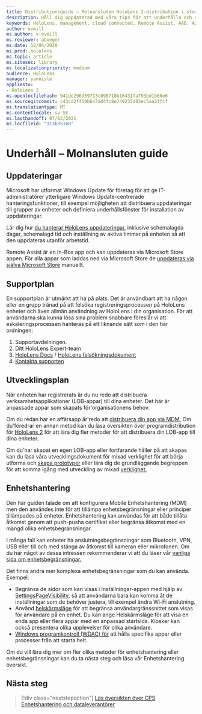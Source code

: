 ```yaml
---
title: Distributionsguide – Molnansluten HoloLens 2-distribution i stor skala med Remote Assist – Underhåll
description: Håll dig uppdaterad med våra tips för att underhålla och stödja HoloLens enheter i ett molnanslutet nätverk.
keywords: HoloLens, management, cloud connected, Remote Assist, AAD, Azure AD, MDM, Mobile Enhetshantering
author: evmill
ms.author: v-evmill
ms.reviewer: aboeger
ms.date: 12/04/2020
ms.prod: hololens
ms.topic: article
ms.sitesec: library
ms.localizationpriority: medium
audience: HoloLens
manager: yannisle
appliesto:
- HoloLens 2
ms.openlocfilehash: 941de296d59713c098718b16431fa793bd1b60e6
ms.sourcegitcommit: c43cd2f450b643ad4fc8e749235d03ec5aa3ffcf
ms.translationtype: MT
ms.contentlocale: sv-SE
ms.lasthandoff: 07/12/2021
ms.locfileid: "113635168"
---
```

# <a name="maintain---cloud-connected-guide"></a>Underhåll – Molnansluten guide

## <a name="updates"></a>Uppdateringar

Microsoft har utformat Windows Update för företag för att ge IT-administratörer ytterligare Windows Update-centrerade hanteringsfunktioner, till exempel möjligheten att distribuera uppdateringar till grupper av enheter och definiera underhållsfönster för installation av uppdateringar.

Lär dig hur [du hanterar HoloLens uppdateringar,](/hololens/hololens-updates) inklusive schemalagda dagar, schemalagd tid och inställning av aktiva timmar på enheten så att den uppdateras utanför arbetstid.

Remote Assist är en In-Box app och kan uppdateras via Microsoft Store appen. För alla appar som laddas ned via Microsoft Store de [uppdateras via själva Microsoft Store](/hololens/holographic-store-apps#update-apps) manuellt.

## <a name="support-plan"></a>Supportplan

En supportplan är utmärkt att ha på plats. Det är användbart att ha någon eller en grupp tränad på att felsöka registreringsprocessen på HoloLens enheter och även allmän användning av HoloLens i din organisation. För att användarna ska kunna lösa sina problem snabbare föreslår vi att eskaleringsprocessen hanteras på ett liknande sätt som i den här ordningen:

1. Supportavdelningen.
2. Ditt HoloLens Expert-team
3. [HoloLens Docs](/hololens/)  /  [HoloLens felsökningsdokument](/hololens/hololens-troubleshooting)
4. [Kontakta supporten](https://support.serviceshub.microsoft.com/supportforbusiness/create?sapId=e9391227-fa6d-927b-0fff-f96288631b8f)

## <a name="development-plan"></a>Utvecklingsplan

När enheten har registrerats är du nu redo att distribuera verksamhetsapplikationer (LOB-appar) till dina enheter. Det här är anpassade appar som skapats för&#39;organisationens behov.

Om du redan har en affärsapp är&#39;redo att [distribuera din app via MDM.](/hololens/app-deploy-intune) Om du&#39;föredrar en annan metod kan du läsa översikten över programdistribution för [HoloLens 2](/hololens/app-deploy-overview) för att lära dig fler metoder för att distribuera din LOB-app till dina enheter.

Om du&#39;har skapat en egen LOB-app eller fortfarande håller på att skapas kan du läsa våra utvecklingsdokument för mixad verklighet för att börja utforma och [skapa prototyper](/windows/mixed-reality/design/design) eller lära dig de grundläggande begreppen för att komma igång med utveckling av mixad [verklighet.](/windows/mixed-reality/discover/get-started-with-mr)

## <a name="device-management"></a>Enhetshantering 

Den här guiden talade om att konfigurera Mobile Enhetshantering (MDM) men den användes inte för att tillämpa enhetsbegränsningar eller principer tillämpades på enheter. Enhetshantering kan användas för att både tillåta åtkomst genom att push-pusha certifikat eller begränsa åtkomst med en mängd olika enhetsbegränsningar. 

I många fall kan enheter ha anslutningsbegränsningar som Bluetooth, VPN, USB eller till och med stänga av åtkomst till kameran eller mikrofonen. Om du har något av dessa intressen rekommenderar vi att du läser vår [vanliga sida om enhetsbegränsningar.](hololens-common-device-restrictions.md)

Det finns andra mer komplexa enhetsbegränsningar som du kan använda. Exempel:

- Begränsa de sidor som kan visas i Inställningar-appen med hjälp av [SettingsPageVisibility](settings-uri-list.md), så att användarna bara kan komma åt de inställningar som de behöver justera, till exempel ändra Wi-Fi anslutning.
- Använd [helskärmsläge](hololens-kiosk.md) för att begränsa användargränssnittet som visas för användare på en enhet. Du kan ange Helskärmsläge för att visa en enda app eller flera appar med en anpassad startsida. Kiosker kan också presentera olika upplevelser för olika användare.  
- [Windows programkontroll (WDAC) för](windows-defender-application-control-wdac.md) att hålla specifika appar eller processer från att starta helt.

Om du vill lära dig mer om fler olika metoder för enhetshantering eller enhetsbegränsningar kan du ta nästa steg och läsa vår Enhetshantering översikt.

## <a name="next-step"></a>Nästa steg

> [!div class="nextstepaction"]
> [Läs översikten över CPS Enhetshantering och dataleverantörer](hololens-csp-policy-overview.md)